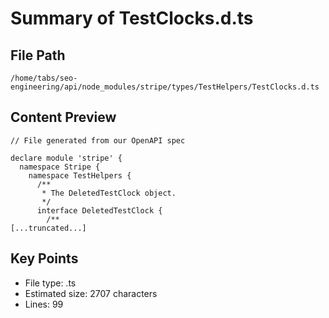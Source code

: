 # Summary of TestClocks.d.ts
  
## File Path
`/home/tabs/seo-engineering/api/node_modules/stripe/types/TestHelpers/TestClocks.d.ts`

## Content Preview
```
// File generated from our OpenAPI spec

declare module 'stripe' {
  namespace Stripe {
    namespace TestHelpers {
      /**
       * The DeletedTestClock object.
       */
      interface DeletedTestClock {
        /**
[...truncated...]
```

## Key Points
- File type: .ts
- Estimated size: 2707 characters
- Lines: 99
